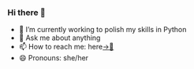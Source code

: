 ### Hi there 👋

- 🌱 I’m currently working to polish my skills in Python
- 💬 Ask me about anything
- 📫 How to reach me: here[→📧](dhritid1807@gmail.com)
- 😄 Pronouns: she/her

<!--
**DhRiTiD/DhRiTiD** is a ✨ _special_ ✨ repository because its `README.md` (this file) appears on your GitHub profile.

Here are some ideas to get you started:

- 🔭 I’m currently working on ...
- 🌱 I’m currently learning ...
- 👯 I’m looking to collaborate on ...
- 🤔 I’m looking for help with ...
- 💬 Ask me about ...
- 📫 How to reach me: ...
- 😄 Pronouns: ...
- ⚡ Fun fact: ...
-->
